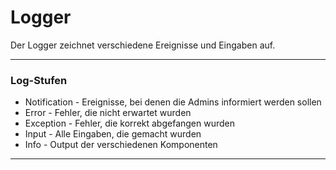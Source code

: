 # Logger
Der Logger zeichnet verschiedene Ereignisse und Eingaben auf.

---
### Log-Stufen
- Notification - Ereignisse, bei denen die Admins informiert werden sollen
- Error - Fehler, die nicht erwartet wurden
- Exception - Fehler, die korrekt abgefangen wurden
- Input - Alle Eingaben, die gemacht wurden
- Info - Output der verschiedenen Komponenten

---
